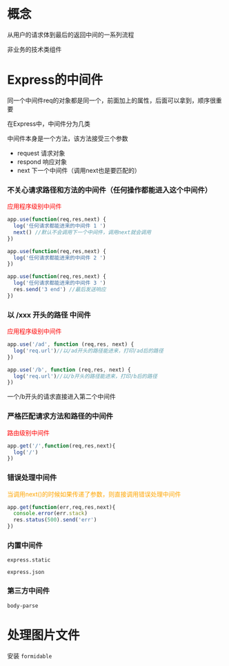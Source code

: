 # 概念

从用户的请求体到最后的返回中间的一系列流程

非业务的技术类组件

# Express的中间件

同一个中间件req的对象都是同一个，前面加上的属性，后面可以拿到，顺序很重要

在Express中，中间件分为几类

中间件本身是一个方法，该方法接受三个参数

- request 请求对象
- respond 响应对象
- next 下一个中间件（调用next也是要匹配的）

### 不关心请求路径和方法的中间件（任何操作都能进入这个中间件）

<font color='red'>应用程序级别中间件</font>

```js
app.use(function(req,res,next) {
  log('任何请求都能进来的中间件 1 ')
  next() //默认不会调用下一个中间件，调用next就会调用
})

app.use(function(req,res,next) {
  log('任何请求都能进来的中间件 2 ')
})

app.use(function(req,res,next) {
  log('任何请求都能进来的中间件 3 ')
  res.send('3 end') //最后发送响应
})
```

### 以  /xxx  开头的路径 中间件

<font color='red'>应用程序级别中间件</font>

```js
app.use('/ad', function (req,res, next) {
  log('req.url')//以/ad开头的路径能进来，打印/ad后的路径
})

app.use('/b', function (req,res, next) {
  log('req.url')//以/b开头的路径能进来，打印/b后的路径
})
```

一个/b开头的请求直接进入第二个中间件

### 严格匹配请求方法和路径的中间件

<font color='red'>路由级别中间件</font>

```js
app.get('/',function(req,res,next){
  log('/')
})
```

### 错误处理中间件

<font color='orange'>当调用next()的时候如果传递了参数，则直接调用错误处理中间件</font>

```js
app.get(function(err,req,res,next){
  console.error(err.stack)
  res.status(500).send('err')
})
```

### 内置中间件

`express.static `

`express.json`

### 第三方中间件

`body-parse`

# 处理图片文件

安装 `formidable`